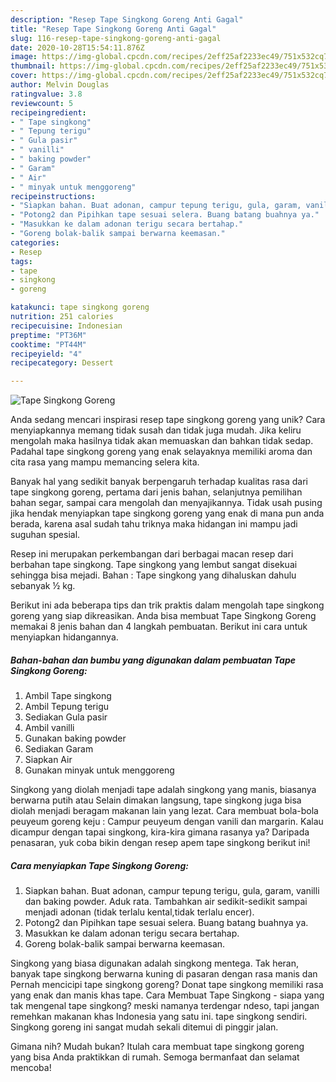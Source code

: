 ```yaml
---
description: "Resep Tape Singkong Goreng Anti Gagal"
title: "Resep Tape Singkong Goreng Anti Gagal"
slug: 116-resep-tape-singkong-goreng-anti-gagal
date: 2020-10-28T15:54:11.876Z
image: https://img-global.cpcdn.com/recipes/2eff25af2233ec49/751x532cq70/tape-singkong-goreng-foto-resep-utama.jpg
thumbnail: https://img-global.cpcdn.com/recipes/2eff25af2233ec49/751x532cq70/tape-singkong-goreng-foto-resep-utama.jpg
cover: https://img-global.cpcdn.com/recipes/2eff25af2233ec49/751x532cq70/tape-singkong-goreng-foto-resep-utama.jpg
author: Melvin Douglas
ratingvalue: 3.8
reviewcount: 5
recipeingredient:
- " Tape singkong"
- " Tepung terigu"
- " Gula pasir"
- " vanilli"
- " baking powder"
- " Garam"
- " Air"
- " minyak untuk menggoreng"
recipeinstructions:
- "Siapkan bahan. Buat adonan, campur tepung terigu, gula, garam, vanilli dan baking powder. Aduk rata. Tambahkan air sedikit-sedikit sampai menjadi adonan (tidak terlalu kental,tidak terlalu encer)."
- "Potong2 dan Pipihkan tape sesuai selera. Buang batang buahnya ya."
- "Masukkan ke dalam adonan terigu secara bertahap."
- "Goreng bolak-balik sampai berwarna keemasan."
categories:
- Resep
tags:
- tape
- singkong
- goreng

katakunci: tape singkong goreng 
nutrition: 251 calories
recipecuisine: Indonesian
preptime: "PT36M"
cooktime: "PT44M"
recipeyield: "4"
recipecategory: Dessert

---
```



![Tape Singkong Goreng](https://img-global.cpcdn.com/recipes/2eff25af2233ec49/751x532cq70/tape-singkong-goreng-foto-resep-utama.jpg)

Anda sedang mencari inspirasi resep tape singkong goreng yang unik? Cara menyiapkannya memang tidak susah dan tidak juga mudah. Jika keliru mengolah maka hasilnya tidak akan memuaskan dan bahkan tidak sedap. Padahal tape singkong goreng yang enak selayaknya memiliki aroma dan cita rasa yang mampu memancing selera kita.

Banyak hal yang sedikit banyak berpengaruh terhadap kualitas rasa dari tape singkong goreng, pertama dari jenis bahan, selanjutnya pemilihan bahan segar, sampai cara mengolah dan menyajikannya. Tidak usah pusing jika hendak menyiapkan tape singkong goreng yang enak di mana pun anda berada, karena asal sudah tahu triknya maka hidangan ini mampu jadi suguhan spesial.

Resep ini merupakan perkembangan dari berbagai macan resep dari berbahan tape singkong. Tape singkong yang lembut sangat disekuai sehingga bisa mejadi. Bahan : Tape singkong yang dihaluskan dahulu sebanyak ½ kg.


Berikut ini ada beberapa tips dan trik praktis dalam mengolah tape singkong goreng yang siap dikreasikan. Anda bisa membuat Tape Singkong Goreng memakai 8 jenis bahan dan 4 langkah pembuatan. Berikut ini cara untuk menyiapkan hidangannya.

<!--inarticleads1-->

##### Bahan-bahan dan bumbu yang digunakan dalam pembuatan Tape Singkong Goreng:

1. Ambil  Tape singkong
1. Ambil  Tepung terigu
1. Sediakan  Gula pasir
1. Ambil  vanilli
1. Gunakan  baking powder
1. Sediakan  Garam
1. Siapkan  Air
1. Gunakan  minyak untuk menggoreng


Singkong yang diolah menjadi tape adalah singkong yang manis, biasanya berwarna putih atau Selain dimakan langsung, tape singkong juga bisa diolah menjadi beragam makanan lain yang lezat. Cara membuat bola-bola peuyeum goreng keju : Campur peuyeum dengan vanili dan margarin. Kalau dicampur dengan tapai singkong, kira-kira gimana rasanya ya? Daripada penasaran, yuk coba bikin dengan resep apem tape singkong berikut ini! 

<!--inarticleads2-->

##### Cara menyiapkan Tape Singkong Goreng:

1. Siapkan bahan. Buat adonan, campur tepung terigu, gula, garam, vanilli dan baking powder. Aduk rata. Tambahkan air sedikit-sedikit sampai menjadi adonan (tidak terlalu kental,tidak terlalu encer).
1. Potong2 dan Pipihkan tape sesuai selera. Buang batang buahnya ya.
1. Masukkan ke dalam adonan terigu secara bertahap.
1. Goreng bolak-balik sampai berwarna keemasan.


Singkong yang biasa digunakan adalah singkong mentega. Tak heran, banyak tape singkong berwarna kuning di pasaran dengan rasa manis dan Pernah mencicipi tape singkong goreng? Donat tape singkong memiliki rasa yang enak dan manis khas tape. Cara Membuat Tape Singkong - siapa yang tak mengenal tape singkong? meski namanya terdengar ndeso, tapi jangan remehkan makanan khas Indonesia yang satu ini. tape singkong sendiri. Singkong goreng ini sangat mudah sekali ditemui di pinggir jalan. 

Gimana nih? Mudah bukan? Itulah cara membuat tape singkong goreng yang bisa Anda praktikkan di rumah. Semoga bermanfaat dan selamat mencoba!
